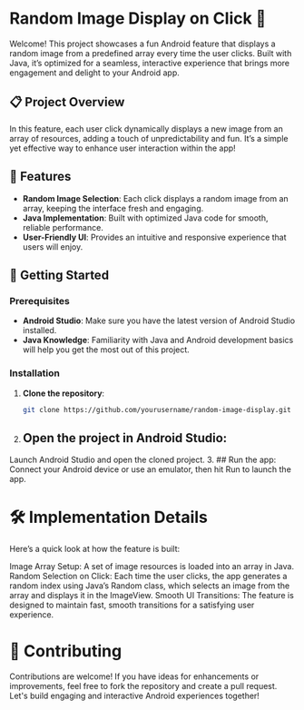 # Random Image Display on Click 📲

Welcome! This project showcases a fun Android feature that displays a random image from a predefined array every time the user clicks. Built with Java, it’s optimized for a seamless, interactive experience that brings more engagement and delight to your Android app.

## 📋 Project Overview

In this feature, each user click dynamically displays a new image from an array of resources, adding a touch of unpredictability and fun. It’s a simple yet effective way to enhance user interaction within the app!

## 🎯 Features

- **Random Image Selection**: Each click displays a random image from an array, keeping the interface fresh and engaging.
- **Java Implementation**: Built with optimized Java code for smooth, reliable performance.
- **User-Friendly UI**: Provides an intuitive and responsive experience that users will enjoy.

## 🚀 Getting Started

### Prerequisites
- **Android Studio**: Make sure you have the latest version of Android Studio installed.
- **Java Knowledge**: Familiarity with Java and Android development basics will help you get the most out of this project.

### Installation

1. **Clone the repository**:
   ```bash
   git clone https://github.com/yourusername/random-image-display.git
2. ## Open the project in Android Studio:
Launch Android Studio and open the cloned project.
3. ## Run the app:
Connect your Android device or use an emulator, then hit Run to launch the app.

# 🛠 Implementation Details
Here’s a quick look at how the feature is built:

Image Array Setup: A set of image resources is loaded into an array in Java.
Random Selection on Click: Each time the user clicks, the app generates a random index using Java’s Random class, which selects an image from the array and displays it in the ImageView.
Smooth UI Transitions: The feature is designed to maintain fast, smooth transitions for a satisfying user experience.

# 🤝 Contributing
Contributions are welcome! If you have ideas for enhancements or improvements, feel free to fork the repository and create a pull request. Let's build engaging and interactive Android experiences together!
